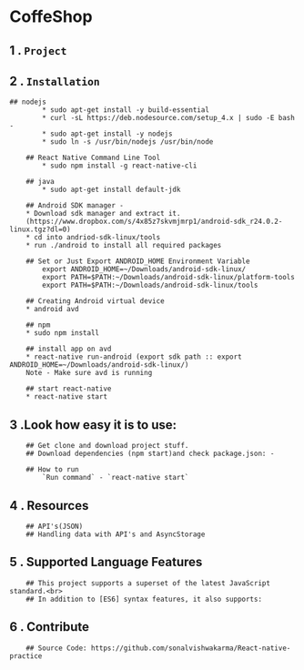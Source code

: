 # CoffeShop

1 . `Project`
--------

2 . `Installation`
--------
    ## nodejs
            * sudo apt-get install -y build-essential
            * curl -sL https://deb.nodesource.com/setup_4.x | sudo -E bash -
            * sudo apt-get install -y nodejs
            * sudo ln -s /usr/bin/nodejs /usr/bin/node

        ## React Native Command Line Tool
            * sudo npm install -g react-native-cli

        ## java
            * sudo apt-get install default-jdk

        ## Android SDK manager -
        * Download sdk manager and extract it.
        (https://www.dropbox.com/s/4x85z7skvmjmrp1/android-sdk_r24.0.2-linux.tgz?dl=0)
        * cd into andriod-sdk-linux/tools
        * run ./android to install all required packages

        ## Set or Just Export ANDROID_HOME Environment Variable
            export ANDROID_HOME=~/Downloads/android-sdk-linux/
            export PATH=$PATH:~/Downloads/android-sdk-linux/platform-tools
            export PATH=$PATH:~/Downloads/android-sdk-linux/tools

        ## Creating Android virtual device
        * android avd

        ## npm
        * sudo npm install

        ## install app on avd
        * react-native run-android (export sdk path :: export ANDROID_HOME=~/Downloads/android-sdk-linux/)
        Note - Make sure avd is running

        ## start react-native
        * react-native start

3 .Look how easy it is to use:
--------

        ## Get clone and download project stuff.
        ## Download dependencies (npm start)and check package.json: -

        ## How to run 
            `Run command` - `react-native start`

4 . Resources
---------

        ## API's(JSON)
        ## Handling data with API's and AsyncStorage

5 .  Supported Language Features
----------

        ## This project supports a superset of the latest JavaScript standard.<br>
        ## In addition to [ES6] syntax features, it also supports:

6 . Contribute
----------

        ## Source Code: https://github.com/sonalvishwakarma/React-native-practice

